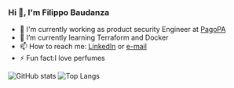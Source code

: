 ### Hi 👋, I'm Filippo Baudanza
- 🔭 I'm currently working as product security Engineer at [PagoPA](https://github.com/pagopa)
- 🌱 I’m currently learning Terraform and Docker
- 📫 How to reach me: [LinkedIn](www.linkedin.com/in/filippo-baudanza-3a62a1257) or [e-mail](mailto:fil.baudanza@gmail.com)
- ⚡ Fun fact:I love perfumes

  
![GitHub stats](https://github-readme-stats.vercel.app/api?username=FilippoBau&show_icons=true&include_all_commits=true&theme=dark)
![Top Langs](https://github-readme-stats.vercel.app/api/top-langs/?username=FilippoBau&size_weight=0.5&count_weight=0.5&theme=dark)

<!--
**FilippoBau/FilippoBau** is a ✨ _special_ ✨ repository because its `README.md` (this file) appears on your GitHub profile.

Here are some ideas to get you started:

- 🔭 I’m currently working on ...
- 🌱 I’m currently learning ...
- 👯 I’m looking to collaborate on ...
- 🤔 I’m looking for help with ...
- 💬 Ask me about ...
- 📫 How to reach me: ...
- 😄 Pronouns: ...
- ⚡ Fun fact: ...
-->

